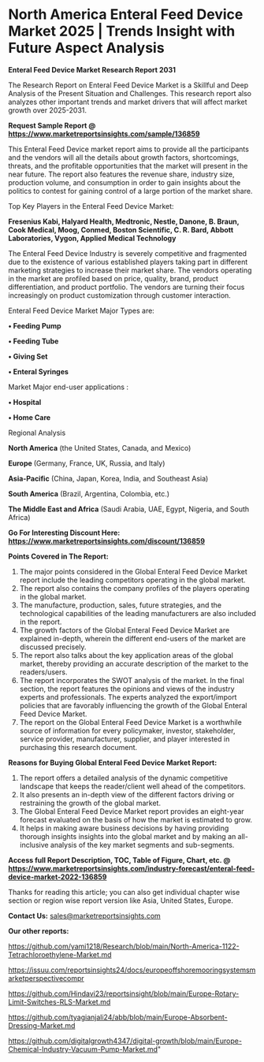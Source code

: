  # North America Enteral Feed Device Market 2025 | Trends Insight with Future Aspect Analysis

<strong>Enteral Feed Device Market Research Report 2031</strong>

The Research Report on Enteral Feed Device Market is a Skillful and Deep Analysis of the Present Situation and Challenges. This research report also analyzes other important trends and market drivers that will affect market growth over 2025-2031.

<strong>Request Sample Report @ <a href=https://www.marketreportsinsights.com/sample/136859>https://www.marketreportsinsights.com/sample/136859</a></strong>

This Enteral Feed Device market report aims to provide all the participants and the vendors will all the details about growth factors, shortcomings, threats, and the profitable opportunities that the market will present in the near future. The report also features the revenue share, industry size, production volume, and consumption in order to gain insights about the politics to contest for gaining control of a large portion of the market share.

Top Key Players in the Enteral Feed Device Market:

<strong>Fresenius Kabi, Halyard Health, Medtronic, Nestle, Danone, B. Braun, Cook Medical, Moog, Conmed, Boston Scientific, C. R. Bard, Abbott Laboratories, Vygon, Applied Medical Technology</strong>

The Enteral Feed Device Industry is severely competitive and fragmented due to the existence of various established players taking part in different marketing strategies to increase their market share. The vendors operating in the market are profiled based on price, quality, brand, product differentiation, and product portfolio. The vendors are turning their focus increasingly on product customization through customer interaction.

Enteral Feed Device Market Major Types are:

<strong>• Feeding Pump

• Feeding Tube

• Giving Set

• Enteral Syringes</strong>

Market Major end-user applications :

<strong>• Hospital

• Home Care</strong>

Regional Analysis

</u><strong><b>North America</b></strong> (the United States, Canada, and Mexico)

<strong><b>Europe </b></strong>(Germany, France, UK, Russia, and Italy)

<strong><b>Asia-Pacific</b></strong> (China, Japan, Korea, India, and Southeast Asia)

<strong><b>South America</b></strong> (Brazil, Argentina, Colombia, etc.)

<strong><b>The Middle East and Africa</b></strong> (Saudi Arabia, UAE, Egypt, Nigeria, and South Africa)

<strong>Go For Interesting Discount Here: <a href=https://www.marketreportsinsights.com/discount/136859>https://www.marketreportsinsights.com/discount/136859</a></strong>

<strong>Points Covered in The Report:</strong>
<ol>
  <li>The major points considered in the Global Enteral Feed Device Market report include the leading competitors operating in the global market.</li>
  <li>The report also contains the company profiles of the players operating in the global market.</li>
  <li>The manufacture, production, sales, future strategies, and the technological capabilities of the leading manufacturers are also included in the report.</li>
  <li>The growth factors of the Global Enteral Feed Device Market are explained in-depth, wherein the different end-users of the market are discussed precisely.</li>
  <li>The report also talks about the key application areas of the global market, thereby providing an accurate description of the market to the readers/users.</li>
  <li>The report incorporates the SWOT analysis of the market. In the final section, the report features the opinions and views of the industry experts and professionals. The experts analyzed the export/import policies that are favorably influencing the growth of the Global Enteral Feed Device Market.</li>
  <li>The report on the Global Enteral Feed Device Market is a worthwhile source of information for every policymaker, investor, stakeholder, service provider, manufacturer, supplier, and player interested in purchasing this research document.</li>
</ol>
<strong>Reasons for Buying Global Enteral Feed Device Market Report:</strong>

<ol>
  <li>The report offers a detailed analysis of the dynamic competitive landscape that keeps the reader/client well ahead of the competitors.</li>
  <li>It also presents an in-depth view of the different factors driving or restraining the growth of the global market.</li>
  <li>The Global Enteral Feed Device Market report provides an eight-year forecast evaluated on the basis of how the market is estimated to grow.</li>
  <li>It helps in making aware business decisions by having providing thorough insights insights into the global market and by making an all-inclusive analysis of the key market segments and sub-segments.</li>
</ol>
<strong>Access full Report Description, TOC, Table of Figure, Chart, etc. @ <a href=https://www.marketreportsinsights.com/industry-forecast/enteral-feed-device-market-2022-136859>https://www.marketreportsinsights.com/industry-forecast/enteral-feed-device-market-2022-136859</a></strong>


Thanks for reading this article; you can also get individual chapter wise section or region wise report version like Asia, United States, Europe.

<strong>Contact Us:</strong>
sales@marketreportsinsights.com

<strong>Our other reports:</strong>

<a href=https://github.com/yami1218/Research/blob/main/North-America-1122-Tetrachloroethylene-Market.md>https://github.com/yami1218/Research/blob/main/North-America-1122-Tetrachloroethylene-Market.md</a>

<a href=https://issuu.com/reportsinsights24/docs/europeoffshoremooringsystemsmarketperspectivecompr>https://issuu.com/reportsinsights24/docs/europeoffshoremooringsystemsmarketperspectivecompr</a>

<a href=https://github.com/Hindavi23/reportsinsight/blob/main/Europe-Rotary-Limit-Switches-RLS-Market.md>https://github.com/Hindavi23/reportsinsight/blob/main/Europe-Rotary-Limit-Switches-RLS-Market.md</a>

<a href=https://github.com/tyagianjali24/abb/blob/main/Europe-Absorbent-Dressing-Market.md>https://github.com/tyagianjali24/abb/blob/main/Europe-Absorbent-Dressing-Market.md</a>

<a href=https://github.com/digitalgrowth4347/digital-growth/blob/main/Europe-Chemical-Industry-Vacuum-Pump-Market.md>https://github.com/digitalgrowth4347/digital-growth/blob/main/Europe-Chemical-Industry-Vacuum-Pump-Market.md</a>"
